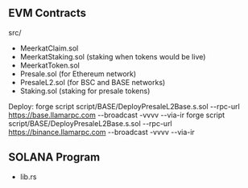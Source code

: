 ## EVM Contracts

src/
 - MeerkatClaim.sol
 - MeerkatStaking.sol (staking when tokens would be live)
 - MeerkatToken.sol
 - Presale.sol (for Ethereum network)
 - PresaleL2.sol (for BSC and BASE networks)
 - Staking.sol (staking for presale tokens)

Deploy: forge script script/BASE/DeployPresaleL2Base.s.sol --rpc-url https://base.llamarpc.com --broadcast -vvvv --via-ir
forge script script/BASE/DeployPresaleL2Base.s.sol --rpc-url https://binance.llamarpc.com --broadcast -vvvv --via-ir

## SOLANA Program

- lib.rs
